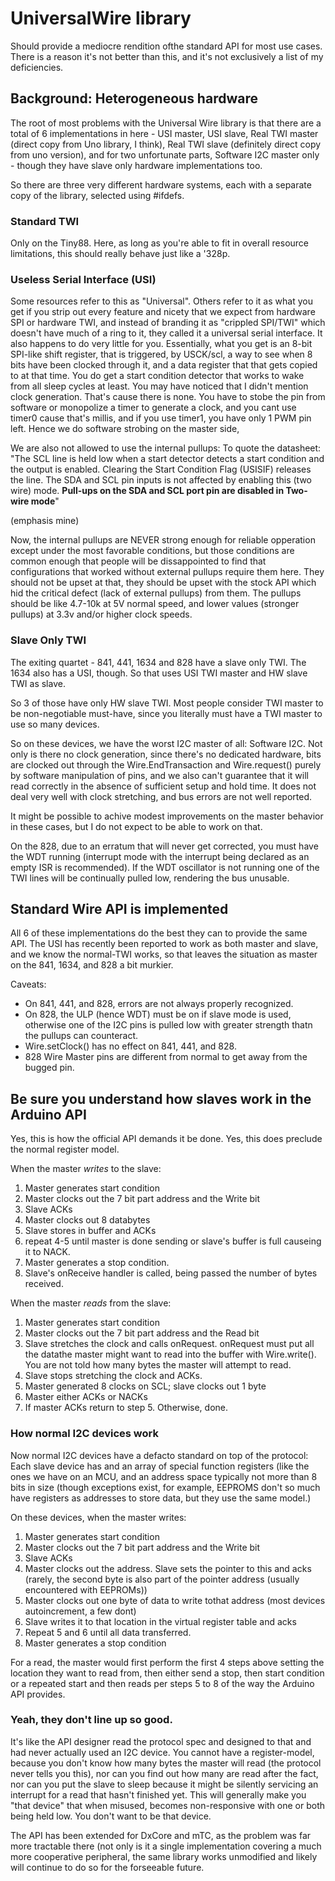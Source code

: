 # UniversalWire library
Should provide a mediocre rendition ofthe standard API for most use cases. There is a reason it's not better than this, and it's not exclusively a list of my deficiencies.

## Background: Heterogeneous hardware
The root of most problems with the Universal Wire library is that there are a total of 6 implementations in here - USI master, USI slave, Real TWI master (direct copy from Uno library, I think), Real TWI slave (definitely direct copy from uno version), and for two unfortunate parts, Software I2C master only - though they have slave only hardware implementations too.

So there are three very different hardware systems, each with a separate copy of the library, selected using #ifdefs.

### Standard TWI
Only on the Tiny88. Here, as long as you're able to fit in overall resource limitations, this should really behave just like a '328p.

### Useless Serial Interface (USI)
Some resources refer to this as "Universal". Others refer to it as what you get if you strip out every feature and nicety that we expect from hardware SPI or hardware TWI, and instead of branding it as "crippled SPI/TWI" which doesn't have much of a ring to it, they called it a universal serial interface. It also happens to do very little for you. Essentially, what you get is an 8-bit SPI-like shift register, that is triggered, by USCK/scl, a way to see when 8 bits have been clocked through it, and a data register that that gets copied to at that time. You do get a start condition detector that works to wake from all sleep cycles at least.
You may have noticed that I didn't mention clock generation. That's cause there is none. You have to stobe the pin from software or monopolize a timer to generate a clock, and you cant use timer0 cause that's millis, and if you use timer1, you have only 1 PWM pin left. Hence we do software strobing on the master side,

We are also not allowed to use the internal pullups:
To quote the datasheet:
"The SCL line is held low when a start detector detects a start condition and the output is enabled. Clearing the Start Condition Flag (USISIF) releases the line. The SDA and SCL pin inputs is not affected by enabling this (two wire) mode. **Pull-ups on the SDA and SCL port pin are disabled in Two-wire mode**"

(emphasis mine)

Now, the internal pullups are NEVER strong enough for reliable opperation except under the most favorable conditions, but those conditions are common enough that people will be dissappointed to find that configurations that worked without external pullups require them here. They should not be upset at that, they should be upset with the stock API which hid the critical defect (lack of external pullups) from them. The pullups should be like 4.7-10k at 5V normal speed, and lower values (stronger pullups) at 3.3v and/or higher clock speeds.

### Slave Only TWI
The exiting quartet - 841, 441, 1634 and 828 have a slave only TWI. The 1634 also has a USI, though. So that uses USI TWI master and HW slave TWI as slave.

So 3 of those have only HW slave TWI. Most people consider TWI master to be non-negotiable must-have, since you literally must have a TWI master to use so many devices.

So on these devices, we have the worst I2C master of all: Software I2C. Not only is there no clock generation, since there's no dedicated hardware, bits are clocked out through the Wire.EndTransaction and Wire.request() purely by software manipulation of pins, and we also can't guarantee that it will read correctly in the absence of sufficient setup and hold time. It does not deal very well with clock stretching, and bus errors are not well reported.

It might be possible to achive modest improvements on the master behavior in these cases, but I do not expect to be able to work on that.

On the 828, due to an erratum that will never get corrected, you must have the WDT running (interrupt mode with the interrupt being declared as an empty ISR is recommended). If the WDT oscillator is not running one of the TWI lines will be continually pulled low, rendering the bus unusable.

## Standard Wire API is implemented
All 6 of these implementations do the best they can to provide the same API. The USI has recently been reported to work as both master and slave, and we know the normal-TWI works, so that leaves the situation as master on the 841, 1634, and 828 a bit murkier.

Caveats:
* On 841, 441, and 828, errors are not always properly recognized.
* On 828, the ULP (hence WDT) must be on if slave mode is used, otherwise one of the I2C pins is pulled low with greater strength thatn the pullups can counteract.
* Wire.setClock() has no effect on 841, 441, and 828.
* 828 Wire Master pins are different from normal to get away from the bugged pin.


## Be sure you understand how slaves work in the Arduino API
Yes, this is how the official API demands it be done. Yes, this does preclude the normal register model.

When the master *writes* to the slave:
1. Master generates start condition
2. Master clocks out the 7 bit part address and the Write bit
3. Slave ACKs
4. Master clocks out 8 databytes
5. Slave stores in buffer and ACKs
6. repeat 4-5 until master is done sending or slave's buffer is full causeing it to NACK.
7. Master generates a stop condition.
8. Slave's onReceive handler is called, being passed the number of bytes received.

When the master *reads* from the slave:
1. Master generates start condition
2. Master clocks out the 7 bit part address and the Read bit
3. Slave stretches the clock and calls onRequest. onRequest must put all the datathe master might want to read into the buffer with Wire.write(). You are not told how many bytes the master will attempt to read.
4. Slave stops stretching the clock and ACKs.
5. Master generated 8 clocks on SCL; slave clocks out 1 byte
6. Master either ACKs or NACKs
7. If master ACKs return to step 5. Otherwise, done.

### How normal I2C devices work
Now normal I2C devices have a defacto standard on top of the protocol:
Each slave device has and an array of special function registers (like the ones we have on an MCU, and an address space typically not more than 8 bits in size (though exceptions exist, for example, EEPROMS don't so much have registers as addresses to store data, but they use the same model.)

On these devices, when the master writes:
1. Master generates start condition
2. Master clocks out the 7 bit part address and the Write bit
3. Slave ACKs
4. Master clocks out the address. Slave sets the pointer to this and acks (rarely, the second byte is also part of the pointer address (usually encountered with EEPROMs))
5. Master clocks out one byte of data to write tothat address (most devices autoincrement, a few dont)
6. Slave writes it to that location in the virtual register table and acks
7. Repeat 5 and 6 until all data transferred.
8. Master generates a stop condition

For a read, the master would first perform the first 4 steps above setting the location they want to read from, then either send a stop, then start condition or a repeated start and then reads per steps 5 to 8 of the way the Arduino API provides.

### Yeah, they don't line up so good.
It's like the API designer read the protocol spec and designed to that and had never actually used an I2C device. You cannot have a register-model, because you don't know how many bytes the master will read (the protocol never tells you this), nor can you find out how many are read after the fact, nor can you put the slave to sleep because it might be silently servicing an interrupt for a read that hasn't finished yet. This will generally make you "that device" that when misused, becomes non-responsive with one or both being held low. You don't want to be that device.

The API has been extended for DxCore and mTC, as the problem was far more tractable there (not only is it a single implementation covering a much more cooperative peripheral, the same library works unmodified and likely will continue to do so for the forseeable future.
